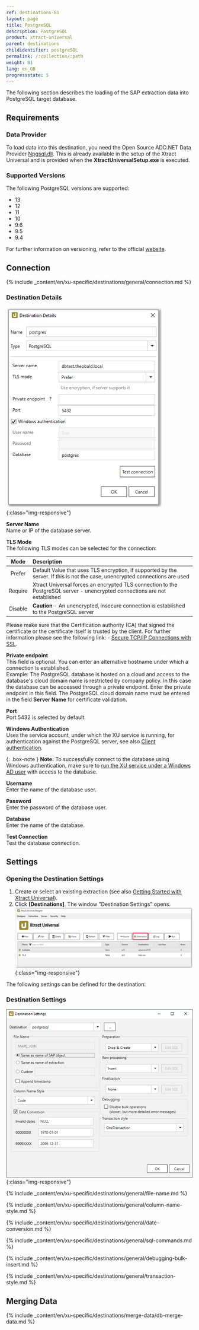 ```yaml
---
ref: destinations-81
layout: page
title: PostgreSQL
description: PostgreSQL
product: xtract-universal
parent: destinations
childidentifier: postgreSQL
permalink: /:collection/:path
weight: 81
lang: en_GB
progressstate: 5
---
```


The following section describes the loading of the SAP extraction data into PostgreSQL target database.

## Requirements

### Data Provider

To load data into this destination, you need the Open Source ADO.NET Data Provider [Npgsql.dll](https://www.postgresql.org/docs/11/external-interfaces.html).
This is already available in the setup of the Xtract Universal and is provided when the **XtractUniversalSetup.exe** is executed. 

### Supported Versions

The following PostgreSQL versions are supported:
- 13
- 12
- 11
- 10
- 9.6
- 9.5
- 9.4

For further information on versioning, refer to the official [website](https://www.postgresql.org/support/versioning/).

## Connection


{% include _content/en/xu-specific/destinations/general/connection.md %}	

### Destination Details

![DESTINATION DETAILS](/img/content/xu/postgres_destination_details.png){:class="img-responsive"}

**Server Name**<br>
Name or IP of the database server.

**TLS Mode**<br>
The following TLS modes can be selected for the connection:

|Mode|Description
|:--:|:---|
| Prefer | Default Value that uses TLS encryption, if supported by the server. If this is not the case, unencrypted connections are used|
| Require | Xtract Universal forces an encrypted TLS connection to the PostgreSQL server - unencrypted connections are not established |
| Disable |**Caution** - An unencrypted, insecure connection is established to the PostgreSQL server |

Please make sure that the Certification authority (CA) that signed the certificate or the certificate itself is trusted by the client.
For further information please see the following link: - [Secure TCP/IP Connections with SSL](https://www.postgresql.org/docs/11/ssl-tcp.html).

**Private endpoint**<br>
This field is optional. You can enter an alternative hostname under which a connection is established. <br>
Example: The PostgreSQL database is hosted on a cloud and access to the database's cloud domain name is restricted by company policy. 
In this case the database can be accessed through a private endpoint. Enter the private endpoint in this field. 
The PostgreSQL cloud domain name must be entered in the field **Server Name** for certificate validation.

**Port**<br>
Port 5432 is selected by default.

**Windows Authentication**<br>
Uses the service account, under which the XU service is running, for authentication against the PostgreSQL server, see also [Client authentication](https://www.postgresql.org/docs/11/client-authentication.html).

{: .box-note }
**Note:** To successfully connect to the database using Windows authentication, make sure to [run the XU service under a Windows AD user](../advanced-techniques/service-account) with access to the database.

**Username**<br>
Enter the name of the database user.

**Password**<br>
Enter the password of the database user.

**Database**<br>
Enter the name of the database.

**Test Connection**<br>
Test the database connection.


## Settings

### Opening the Destination Settings
1. Create or select an existing extraction (see also [Getting Started with Xtract Universal](../getting-started/define-a-table-extraction)).
2. Click **[Destinations]**. The window "Destination Settings" opens.
![Destination-settings](/img/content/xu/xu_designer_destination.png){:class="img-responsive"}

The following settings can be defined for the destination:  

### Destination Settings

![postgres_destination](/img/content/xu/postgres_destination.png){:class="img-responsive"}

{% include _content/en/xu-specific/destinations/general/file-name.md %}

{% include _content/en/xu-specific/destinations/general/column-name-style.md %}

{% include _content/en/xu-specific/destinations/general/date-conversion.md %}

{% include _content/en/xu-specific/destinations/general/sql-commands.md %}

{% include _content/en/xu-specific/destinations/general/debugging-bulk-insert.md %}

{% include _content/en/xu-specific/destinations/general/transaction-style.md %}

## Merging Data
{% include _content/en/xu-specific/destinations/merge-data/db-merge-data.md  %}


